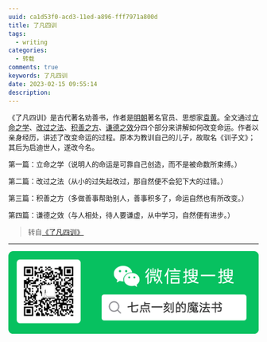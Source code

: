 ```yaml
---
uuid: ca1d53f0-acd3-11ed-a896-fff7971a800d
title: 了凡四训
tags:
  - writing
categories:
  - 转载
comments: true
keywords: 了凡四训
date: 2023-02-15 09:55:14
description:
---
```


<!--more-->
<!-- 1. 发布前：删除草稿的 uuid -->
<!-- 2. 发布后：补充tag，category -->

《了凡四训》是古代著名劝善书，作者是[明朝](https://baike.baidu.com/item/明朝/141291?fromModule=lemma_inlink)著名官员、思想家[袁黄](https://baike.baidu.com/item/袁黄/6007248?fromModule=lemma_inlink)。全文通过[立命之学](https://baike.baidu.com/item/立命之学/9915847?fromModule=lemma_inlink)、[改过之法](https://baike.baidu.com/item/改过之法/2439824?fromModule=lemma_inlink)、[积善之方](https://baike.baidu.com/item/积善之方/2441167?fromModule=lemma_inlink)、[谦德之效](https://baike.baidu.com/item/谦德之效/2442062?fromModule=lemma_inlink)分四个部分来讲解如何改变命运。作者以亲身经历，讲述了改变命运的过程。原本为教训自己的儿子，故取名《训子文》；其后为启迪世人，遂改今名。

第一篇：立命之学（说明人的命运是可靠自己创造，而不是被命数所束缚。）

第二篇：改过之法（从小的过失起改过，那自然便不会犯下大的过错。）

第三篇：积善之方（多做善事帮助别人，善事积多了，命运自然也有所改变。）

第四篇：谦德之效（与人相处，待人要谦虚，从中学习，自然便有进步。）

> 转自[《了凡四训》](http://liaofansixun.com/)




---
![20200131220947.png](source/_posts/images/leunggeorge.github.io-image-9.png)
